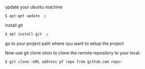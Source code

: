 update your ubuntu machine
```bash
$ apt-get update -y
```
install git
```bash
$ apt install git -y
```
go to your project path where oyu want to setup the project

Now use git clone otion to clone the remote repository to your local.
```bash
$ git clone <URL address pf repo from github.com repo>
```
